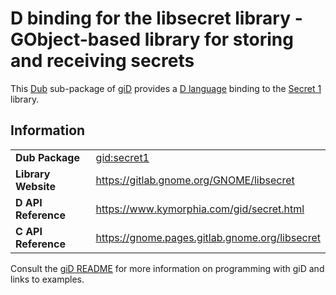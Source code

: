 # D binding for the libsecret library - GObject-based library for storing and receiving secrets

This [Dub](https://dub.pm/) sub-package of [giD](https://gid.dub.pm) provides a [D language](https://www.dlang.org) binding to the [Secret 1](https://gitlab.gnome.org/GNOME/libsecret) library.

## Information

|     |     |
| --- | --- |
| **Dub Package**          | [gid:secret1](https://code.dlang.org/packages/gid%3Asecret1)                     |
| **Library Website**      | https://gitlab.gnome.org/GNOME/libsecret                                         |
| **D API Reference**      | https://www.kymorphia.com/gid/secret.html                                        |
| **C API Reference**      | https://gnome.pages.gitlab.gnome.org/libsecret                                   |

Consult the [giD README](https://github.com/Kymorphia/gid) for more information on programming with giD and links to examples.
